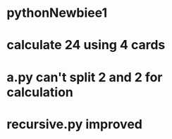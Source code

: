 # pythonNewbiee1
# calculate 24 using 4 cards
# a.py can't split 2 and 2 for calculation
# recursive.py improved
